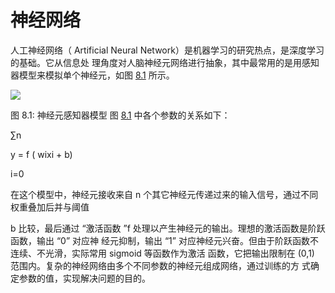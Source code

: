 # 神经网络

<a name="_page73_x72.00_y284.29"></a>人工神经网络（ Artificial Neural Network）是机器学习的研究热点，是深度学习的基础。它从信息处
理角度对人脑神经元网络进行抽象，其中最常用的是用感知器模型来模拟单个神经元，如图 [8.1](#_page73_x72.00_y351.85) 所示。

![](Aspose.Words.b353301d-f3c7-44fc-a0ef-0183eb531768.107.png)

<a name="_page73_x72.00_y351.85"></a>图 8.1: 神经元感知器模型 图 [8.1](#_page73_x72.00_y351.85) 中各个参数的关系如下：

∑n

y = f ( wixi + b)

i=0

在这个模型中，神经元接收来自 n 个其它神经元传递过来的输入信号，通过不同权重叠加后并与阈值

b 比较，最后通过 “激活函数 ”f 处理以产生神经元的输出。理想的激活函数是阶跃函数，输出 “0” 对应神 经元抑制，输出 “1” 对应神经元兴奋。但由于阶跃函数不连续、不光滑，实际常用 sigmoid 等函数作为激活 函数，它把输出限制在 (0,1) 范围内。复杂的神经网络由多个不同参数的神经元组成网络，通过训练的方 式确定参数的值，实现解决问题的目的。
